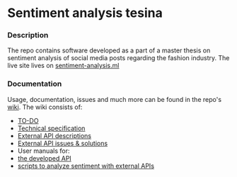 # Sentiment analysis tesina

### Description
The repo contains software developed as a part of a master thesis on sentiment analysis of social media posts regarding the fashion industry. The live site lives on  [sentiment-analysis.ml][1]

### Documentation
Usage, documentation, issues and much more can be found in the repo's [wiki][2].
The wiki consists of:
+ [TO-DO][3]
+ [Technical specification][4]
+ [External API descriptions][5]
+ [External API issues & solutions][6]
+ User manuals for:
 + [the developed API][7]
 + [scripts to analyze sentiment with external APIs][8]

[1]: http://sentiment-analysis.ml/
[2]: ../../wiki
[3]: ../../wiki/TO-DO
[4]: ../../wiki/Technical-specification
[5]: ../../wiki/External-API-descriptions
[6]: ../../wiki/External-API-issues-&-solutions
[7]: ../../wiki/User-manual:-the-developed-API
[8]: ../../wiki/User-manual:-scripts-to-analyze-sentiment-with-external-APIs
